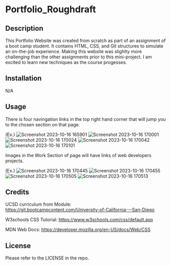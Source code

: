 # Portfolio_Roughdraft



## Description

This Portfolio Website was created from scratch as part of an assignment of a boot camp student. It contains HTML, CSS, and Git structures to simulate an on-the-job experience. Making this website was slighlty more challenging than the other assignments prior to this mini-project. I am excited to learn new techniques as the course progesses.

## Installation

N/A

## Usage

There is four navingation links in the top right hand corner that will jump you to the chosen section on that page.

(Ex.)
![Screenshot 2023-10-16 165901](https://github.com/g00s3mag1k/Portfolio_Roughdraft/assets/141582553/1e4909cf-8dd3-4699-b16b-b36991d7a3a4)
![Screenshot 2023-10-16 170001](https://github.com/g00s3mag1k/Portfolio_Roughdraft/assets/141582553/a5b1c792-0727-4dee-90f8-7179bd4599fe)
![Screenshot 2023-10-16 170024](https://github.com/g00s3mag1k/Portfolio_Roughdraft/assets/141582553/e7ab16ae-635d-457f-9027-0597dc840796)
![Screenshot 2023-10-16 170042](https://github.com/g00s3mag1k/Portfolio_Roughdraft/assets/141582553/3e0c0fdc-d771-4b9c-a509-596bb260fd73)
![Screenshot 2023-10-16 170101](https://github.com/g00s3mag1k/Portfolio_Roughdraft/assets/141582553/f7ef10fe-2daa-431f-baf7-92350a489c73)

Images in the Work Section of page will have links of web developers projects.

(Ex.)
![Screenshot 2023-10-16 170445](https://github.com/g00s3mag1k/Portfolio_Roughdraft/assets/141582553/71920ea9-c1b8-430a-8a64-83d2b746097b)
![Screenshot 2023-10-16 170455](https://github.com/g00s3mag1k/Portfolio_Roughdraft/assets/141582553/68d023a5-c329-4c3f-86e4-041b51dea454)
![Screenshot 2023-10-16 170505](https://github.com/g00s3mag1k/Portfolio_Roughdraft/assets/141582553/67551ffd-4db5-402f-8cc9-da899d7dc704)
![Screenshot 2023-10-16 170513](https://github.com/g00s3mag1k/Portfolio_Roughdraft/assets/141582553/b40504d5-7e25-4442-a0dc-8e06309a4e36)

## Credits

UCSD curriculum from Module:
https://git.bootcampcontent.com/University-of-California---San-Diego

W3schools CSS Tutorial:
https://www.w3schools.com/css/default.asp

MDN Web Docs:
https://developer.mozilla.org/en-US/docs/Web/CSS

## License

Please refer to the LICENSE in the repo.